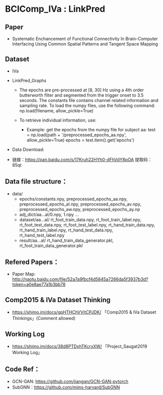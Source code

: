 # BCIComp_IVa : LinkPred 

## Paper
- Systematic Enchancement of Functional Connectivity In Brain-Computer Interfacing Using Common Spatial Patterns and Tangent Space Mapping

## Dataset

- IVa 
- LinkPred_Graphs
  - The epochs are pre-processed at [8, 30] Hz using a 4th order butterworth filter and segmented from the trigger onset to 3.5 seconds. The constants file contains channel related information and sampling rate. To load the numpy files, use the following command: np.load(filename, allow_pickle=True)

  - To retrieve individual information, use:

    - Example: get the epochs from the numpy file for subject aa: test = np.load(path + '/preprocessed_epochs_aa.npy', allow_pickle=True) epochs = test.item().get('epochs')

- Data Download:
 -  链接：https://pan.baidu.com/s/17Kruh22HYh0-dFhVdY8pOA  提取码：85qt

## Data file structure：
-   data/
      - epochs/constants.npy, preprocessed_epochs_aa.npy, preprocessed_epochs_al.npy, preprocessed_epochs_av.npy, preprocessed_epochs_aw.npy, preprocessed_epochs_ay.np
      - adj_dict/aa...al/0.npy, 1.npy ... 
      - dataset/aa...al/ rt_foot_train_data.npy, rt_foot_train_label.npy, rt_foot_test_data.npy, rt_foot_test_label.npy, 
                     rt_hand_train_data.npy, rt_hand_train_label.npy, rt_hand_test_data.npy, rt_hand_test_label.npy
      - result/aa...al/ rt_hand_train_data_generator.pkl, rt_foot_train_data_generator.pkl

## Refered Papers：

- Paper Map: http://naotu.baidu.com/file/52a7a9fbcf4d5845a7266da5f3937b3d?token=a0e8ae77a1b3bb78

## Comp2015 & IVa Dataset Thinking

- https://shimo.im/docs/gpHTHChVVjtCPJDK/ 「Comp2015 & IVa Dataset Thinkings」(Comment allowed)

## Working Log

- https://shimo.im/docs/38d8PTDxhTKcrxXW/ 「Project_Saugat2019 Working Log」

## Code Ref：
- GCN-GAN: https://github.com/jiangqn/GCN-GAN-pytorch
- SubGNN：https://github.com/mims-harvard/SubGNN
